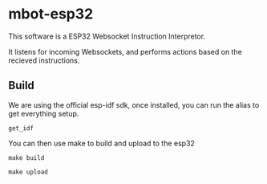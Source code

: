 # mbot-esp32

This software is a ESP32 Websocket Instruction Interpretor.

It listens for incoming Websockets, and performs actions based on the recieved instructions.


## Build

We are using the official esp-idf sdk, once installed, you can run the alias to get everything setup.

```
get_idf
```

You can then use make to build and upload to the esp32

```
make build
```

```
make upload
```


